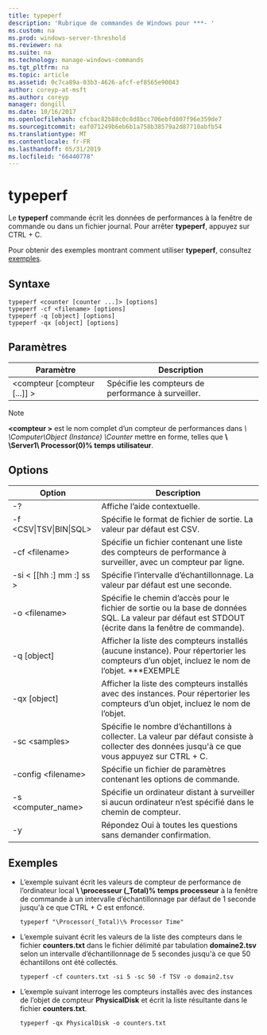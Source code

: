 ```yaml
---
title: typeperf
description: 'Rubrique de commandes de Windows pour ***- '
ms.custom: na
ms.prod: windows-server-threshold
ms.reviewer: na
ms.suite: na
ms.technology: manage-windows-commands
ms.tgt_pltfrm: na
ms.topic: article
ms.assetid: 0c7ca89a-03b3-4626-afcf-ef8565e90043
author: coreyp-at-msft
ms.author: coreyp
manager: dongill
ms.date: 10/16/2017
ms.openlocfilehash: cfcbac82b88c0c8d8bcc706ebfd807f96e359de7
ms.sourcegitcommit: eaf071249b6eb6b1a758b38579a2d87710abfb54
ms.translationtype: MT
ms.contentlocale: fr-FR
ms.lasthandoff: 05/31/2019
ms.locfileid: "66440778"
---
```

# <a name="typeperf"></a>typeperf



Le **typeperf** commande écrit les données de performances à la fenêtre de commande ou dans un fichier journal. Pour arrêter **typeperf**, appuyez sur CTRL + C.

Pour obtenir des exemples montrant comment utiliser **typeperf**, consultez [exemples](#BKMK_EXAMPLES).

## <a name="syntax"></a>Syntaxe

```
typeperf <counter [counter ...]> [options]
typeperf -cf <filename> [options]
typeperf -q [object] [options]
typeperf -qx [object] [options]
```

## <a name="parameters"></a>Paramètres

|Paramètre|Description|
|---------|-----------|
|\<compteur [compteur [...]] >|Spécifie les compteurs de performance à surveiller.|

> [!NOTE]
> **\<compteur >** est le nom complet d’un compteur de performances dans  *\\ \\Computer\Object (Instance) \Counter* mettre en forme, telles que  **\\ \\Server1\ Processor(0)\% temps utilisateur**.

## <a name="options"></a>Options

|                   Option                   |                                                         Description                                                          |
|--------------------------------------------|------------------------------------------------------------------------------------------------------------------------------|
|                     -?                     |                                               Affiche l’aide contextuelle.                                               |
| -f \<CSV&verbar;TSV&verbar;BIN&verbar;SQL> |                                    Spécifie le format de fichier de sortie. La valeur par défaut est CSV.                                     |
|              -cf \<filename>               |              Spécifie un fichier contenant une liste des compteurs de performance à surveiller, avec un compteur par ligne.               |
|             -si < [[hh :] mm :] ss >             |                                  Spécifie l’intervalle d’échantillonnage. La valeur par défaut est une seconde.                                   |
|               -o \<filename>               |     Spécifie le chemin d’accès pour le fichier de sortie ou la base de données SQL. La valeur par défaut est STDOUT (écrite dans la fenêtre de commande).      |
|                -q [object]                 | Afficher la liste des compteurs installés (aucune instance). Pour répertorier les compteurs d’un objet, incluez le nom de l’objet. \*\*\*EXEMPLE |
|                -qx [object]                |        Afficher la liste des compteurs installés avec des instances. Pour répertorier les compteurs d’un objet, incluez le nom de l’objet.        |
|               -sc \<samples>               |             Spécifie le nombre d’échantillons à collecter. La valeur par défaut consiste à collecter des données jusqu'à ce que vous appuyez sur CTRL + C.              |
|            -config \<filename>             |                                    Spécifie un fichier de paramètres contenant les options de commande.                                     |
|            -s \<computer_name>             |                   Spécifie un ordinateur distant à surveiller si aucun ordinateur n’est spécifié dans le chemin de compteur.                    |
|                     -y                     |                                        Répondez Oui à toutes les questions sans demander confirmation.                                        |

## <a name="BKMK_EXAMPLES"></a>Exemples

- L’exemple suivant écrit les valeurs de compteur de performance de l’ordinateur local  **\\ \\processeur (_Total)\% temps processeur** à la fenêtre de commande à un intervalle d’échantillonnage par défaut de 1 seconde jusqu'à ce que CTRL + C est enfoncé.  
  ```
  typeperf "\Processor(_Total)\% Processor Time"
  ```  
- L’exemple suivant écrit les valeurs de la liste des compteurs dans le fichier **counters.txt** dans le fichier délimité par tabulation **domaine2.tsv** selon un intervalle d’échantillonnage de 5 secondes jusqu'à ce que 50 échantillons ont été collectés.  
  ```
  typeperf -cf counters.txt -si 5 -sc 50 -f TSV -o domain2.tsv
  ```  
- L’exemple suivant interroge les compteurs installés avec des instances de l’objet de compteur **PhysicalDisk** et écrit la liste résultante dans le fichier **counters.txt**.  
  ```
  typeperf -qx PhysicalDisk -o counters.txt
  ```

